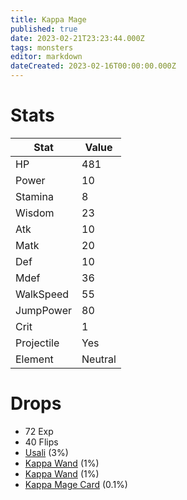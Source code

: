 ```yaml
---
title: Kappa Mage
published: true
date: 2023-02-21T23:23:44.000Z
tags: monsters
editor: markdown
dateCreated: 2023-02-16T00:00:00.000Z
---
```


# Stats
|Stat|Value|
|-|-|
|HP|481|
|Power|10|
|Stamina|8|
|Wisdom|23|
|Atk|10|
|Matk|20|
|Def|10|
|Mdef|36|
|WalkSpeed|55|
|JumpPower|80|
|Crit|1|
|Projectile|Yes|
|Element|Neutral|

# Drops
 * 72 Exp
 * 40 Flips
 * [Usali](/items/usali.md) (3%)
 * [Kappa Wand](/items/kappa-wand.md) (1%)
 * [Kappa Wand](/items/kappa-wand.md) (1%)
 * [Kappa Mage Card](/items/kappa-mage-card.md) (0.1%)
